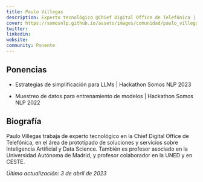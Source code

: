 ```yaml
---
title: Paulo Villegas
description: Experto tecnológico @Chief Digital Office de Telefónica | Cofundador @BERTIN
cover: https://somosnlp.github.io/assets/images/comunidad/paulo_villegas.jpg
twitter: 
linkedin: 
website: 
community: Ponente
---
```


## Ponencias

- Estrategias de simplificación para LLMs | Hackathon Somos NLP 2023

<EventSummary
    description="Los modelos grandes de lenguaje (LLM) tienen capacidades impresionantes para el análisis y la generación de lenguaje. Pero son cada vez más grandes, y eso demanda cada vez más recursos de computación, con costes económicos, ecológicos y de accesibilidad.
    En esta charla se describirán las tendencias actuales más relevantes de modificación de LLMs tales como adaptación o cuantificación, que permiten utilizarlos de forma que exijan menos capacidades de computación, minimizando la distorsión respecto al modelo original."
    poster="https://somosnlp.github.io/assets/images/eventos/230403_estrategias_de_simplificacion.jpg"
    video="https://www.youtube.com/embed/28uvnApwRpA"
    name=""
    website=""
    twitter=""
    linkedin=""
    github=""
    bio="Paulo Villegas trabaja de experto tecnológico en la Chief Digital Office de Telefónica, en el área de prototipado de soluciones y servicios sobre Inteligencia Artificial y Data Science. También es profesor asociado en la Universidad Autónoma de Madrid, y profesor colaborador en la UNED y en CESTE."
    hide_personal_info=True
/>

- Muestreo de datos para entrenamiento de modelos | Hackathon Somos NLP 2022

<EventSummary
    description="Los modelos NLP modernos con arquitectura tipo Transformer son increíblemente efectivos, pero también necesitan una increíble cantidad de datos para entrenar bien. En esta charla comentaré procedimientos para filtrar adecuadamente esos datasets de entrenamiento, especialmente el muestreo basado en perplejidad."
    poster="https://somosnlp.github.io/assets/images/evento_paulo.png"
    video="https://www.youtube.com/embed/UQwWTykNFW0"
    bio="Experto tecnológico senior en Chief Digital Office de Telefónica. Profesor asociado en la Universidad Autónoma de Madrid. Interesado en ciencia de datos, Machine Learning, NLP e impacto de las tecnologías."
    hide_personal_info=True
/>

## Biografía

Paulo Villegas trabaja de experto tecnológico en la Chief Digital Office de Telefónica, en el área de prototipado de soluciones y servicios sobre Inteligencia Artificial y Data Science. También es profesor asociado en la Universidad Autónoma de Madrid, y profesor colaborador en la UNED y en CESTE.

*Última actualización: 3 de abril de 2023*
